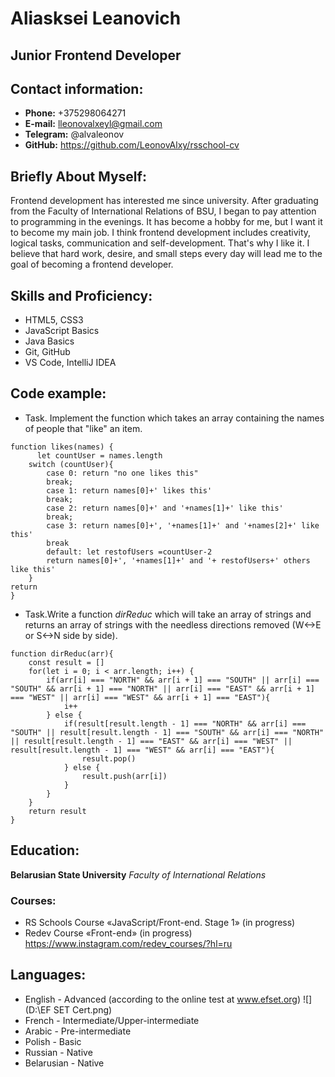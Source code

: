 # Aliasksei Leanovich
## Junior Frontend Developer
## Contact information:
* **Phone:** +375298064271
* **E-mail:** lleonovalxeyl@gmail.com
* **Telegram:** @alvaleonov
* **GitHub:** <https://github.com/LeonovAlxy/rsschool-cv>
## Briefly About Myself:
Frontend development has interested me since university. After graduating from the Faculty of International Relations of BSU, I began to pay attention to programming in the evenings. It has become a hobby for me, but I want it to become my main job. I think frontend development includes creativity, logical tasks, communication and self-development. That's why I like it. 
I believe that hard work, desire, and small steps every day will lead me to the goal of becoming a frontend developer.
## Skills and Proficiency:
* HTML5, CSS3
* JavaScript Basics
* Java Basics
* Git, GitHub
* VS Code, IntelliJ IDEA
## Code example:
* Task. Implement the function which takes an array containing the names of people that "like" an item.
```
function likes(names) {
      let countUser = names.length
    switch (countUser){
        case 0: return "no one likes this"
        break;
        case 1: return names[0]+' likes this'
        break;
        case 2: return names[0]+' and '+names[1]+' like this'
        break;
        case 3: return names[0]+', '+names[1]+' and '+names[2]+' like this'
        break
        default: let restofUsers =countUser-2
        return names[0]+', '+names[1]+' and '+ restofUsers+' others like this'
    }
return
}
```
* Task.Write a function *dirReduc* which will take an array of strings and returns an array of strings with the needless directions removed (W<->E or S<->N side by side).
```
function dirReduc(arr){
    const result = []
    for(let i = 0; i < arr.length; i++) {
        if(arr[i] === "NORTH" && arr[i + 1] === "SOUTH" || arr[i] === "SOUTH" && arr[i + 1] === "NORTH" || arr[i] === "EAST" && arr[i + 1] === "WEST" || arr[i] === "WEST" && arr[i + 1] === "EAST"){
            i++
        } else {
            if(result[result.length - 1] === "NORTH" && arr[i] === "SOUTH" || result[result.length - 1] === "SOUTH" && arr[i] === "NORTH" || result[result.length - 1] === "EAST" && arr[i] === "WEST" || result[result.length - 1] === "WEST" && arr[i] === "EAST"){
                result.pop()
            } else {
                result.push(arr[i])
            }
        }
    }
    return result
}
```
## Education:
**Belarusian State University**
*Faculty of International Relations* 
### Courses:
* RS Schools Course «JavaScript/Front-end. Stage 1» (in progress)
* Redev Course «Front-end» (in progress) <https://www.instagram.com/redev_courses/?hl=ru>
## Languages:
* English - Advanced (according to the online test at  www.efset.org)
![](D:\EF SET Cert.png)
* French -  Intermediate/Upper-intermediate
* Arabic - Pre-intermediate
* Polish - Basic
* Russian - Native
* Belarusian - Native

